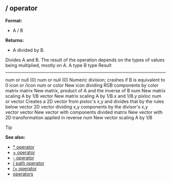 ## / operator

**Format:**
+   A / B

**Returns:**
+   A divided by B.


Divides A and B. The result of the operation depends on the
types of values being multiplied, mostly on A.
  A type            B type                                                    Result
  ----------------- --------------------------------------------------------- ----------------------------------------------------------------------------
  num or null (0)   num or null (0)                                           Numeric division; crashes if B is equivalent to 0
  icon or /icon     num or color                                              New icon dividing RGB components by color
  matrix            matrix                                                    New matrix, product of A and the inverse of B
                    num                                                       New matrix scaling A by 1/B
                    vector                                                    New matrix scaling A by 1/B.x and 1/B.y
  pixloc            num or vector                                             Creates a 2D vector from pixloc\'s x,y and divides that by the rules below
  vector            2D vector dividing x,y components by the divisor\'s x,y   
  vector            vector                                                    New vector with components divided
                    matrix                                                    New vector with 2D transformation applied in reverse
                    num                                                       New vector scaling A by 1/B

> [!TIP] 
> **See also:**
> +   [* operator](/ref/operator/*.md) 
> +   [+ operator](/ref/operator/+.md) 
> +   [- operator](/ref/operator/-.md) 
> +   [/ path operator](/ref/operator/path//.md) 
> +   [/= operator](/ref/operator//=.md) 
> +   [operators](/ref/operator.md) 